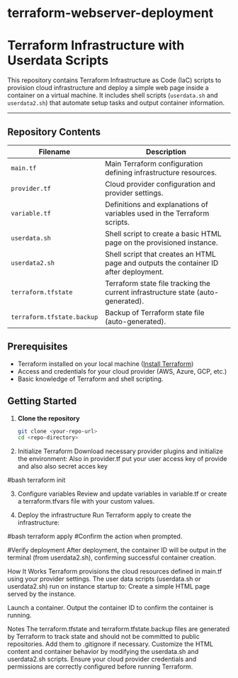 # terraform-webserver-deployment

# Terraform Infrastructure with Userdata Scripts

This repository contains Terraform Infrastructure as Code (IaC) scripts to provision cloud infrastructure and deploy a simple web page inside a container on a virtual machine. It includes shell scripts (`userdata.sh` and `userdata2.sh`) that automate setup tasks and output container information.

---

## Repository Contents

| Filename                | Description                                                                                  |
|-------------------------|----------------------------------------------------------------------------------------------|
| `main.tf`               | Main Terraform configuration defining infrastructure resources.                              |
| `provider.tf`           | Cloud provider configuration and provider settings.                                         |
| `variable.tf`           | Definitions and explanations of variables used in the Terraform scripts.                     |
| `userdata.sh`           | Shell script to create a basic HTML page on the provisioned instance.                        |
| `userdata2.sh`          | Shell script that creates an HTML page and outputs the container ID after deployment.       |
| `terraform.tfstate`     | Terraform state file tracking the current infrastructure state (auto-generated).            |
| `terraform.tfstate.backup` | Backup of Terraform state file (auto-generated).                                         |


## Prerequisites

- Terraform installed on your local machine ([Install Terraform](https://learn.hashicorp.com/tutorials/terraform/install-cli))
- Access and credentials for your cloud provider (AWS, Azure, GCP, etc.)
- Basic knowledge of Terraform and shell scripting.

## Getting Started
1. **Clone the repository**

   ```bash
   git clone <your-repo-url>
   cd <repo-directory>
   
2. Initialize Terraform
Download necessary provider plugins and initialize the environment:
Also in provider.tf put your user access key of provide and also also secret acces key 

#bash
terraform init

3. Configure variables
Review and update variables in variable.tf or create a terraform.tfvars file with your custom values.

4. Deploy the infrastructure
Run Terraform apply to create the infrastructure:

#bash
terraform apply
#Confirm the action when prompted.

#Verify deployment
After deployment, the container ID will be output in the terminal (from userdata2.sh), confirming successful container creation.

How It Works
Terraform provisions the cloud resources defined in main.tf using your provider settings.
The user data scripts (userdata.sh or userdata2.sh) run on instance startup to:
Create a simple HTML page served by the instance.

Launch a container.
Output the container ID to confirm the container is running.

Notes
The terraform.tfstate and terraform.tfstate.backup files are generated by Terraform to track state and should not be committed to public repositories. Add them to .gitignore if necessary.
Customize the HTML content and container behavior by modifying the userdata.sh and userdata2.sh scripts.
Ensure your cloud provider credentials and permissions are correctly configured before running Terraform.

